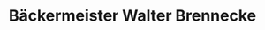 ---
title: "Bäckermeister Walter Brennecke"
url: /remlingen-semmenstedt/baeckermeister-walter-brennecke/
shop: Bäckerei
---